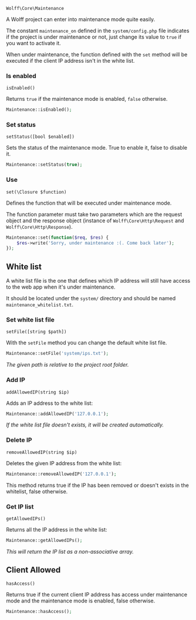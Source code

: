 `Wolff\Core\Maintenance`

A Wolff project can enter into maintenance mode quite easily.

The constant `maintenance_on` defined in the `system/config.php` file indicates if the project is under maintenance or not, just change its value to `true` if you want to activate it.

When under maintenance, the function defined with the `set` method will be executed if the client IP address isn't in the white list.

### Is enabled

`isEnabled()`

Returns `true` if the maintenance mode is enabled, `false` otherwise.

```php
Maintenance::isEnabled();
```

### Set status

`setStatus([bool $enabled])`

Sets the status of the maintenance mode. True to enable it, false to disable it.

```php
Maintenance::setStatus(true);
```

### Use

`set(\Closure $function)`

Defines the function that will be executed under maintenance mode.

The function parameter must take two parameters which are the request object and the response object (instance of `Wolff\Core\Http\Request` and `Wolff\Core\Http\Response`).

```php
Maintenance::set(function($req, $res) {
    $res->write('Sorry, under maintenance :(. Come back later');
});
```

## White list

A white list file is the one that defines which IP address will still have access to the web app when it's under maintenance.

It should be located under the `system/` directory and should be named `maintenance_whitelist.txt`.

### Set white list file

`setFile([string $path])`

With the `setFile` method you can change the default white list file.

```php
Maintenance::setFile('system/ips.txt');
```

_The given path is relative to the project root folder._

### Add IP

`addAllowedIP(string $ip)`

Adds an IP address to the white list:

```php
Maintenance::addAllowedIP('127.0.0.1');
```

_If the white list file doesn't exists, it will be created automatically._

### Delete IP

`removeAllowedIP(string $ip)`

Deletes the given IP address from the white list:

```php
Maintenance::removeAllowedIP('127.0.0.1');
```

This method returns true if the IP has been removed or doesn't exists in the whitelist, false otherwise.

### Get IP list

`getAllowedIPs()`

Returns all the IP address in the white list:

```php
Maintenance::getAllowedIPs();
```

_This will return the IP list as a non-associative array._

## Client Allowed

`hasAccess()`

Returns true if the current client IP address has access under maintenance mode and the maintenance mode is enabled, false otherwise.

```php
Maintenance::hasAccess();
```

